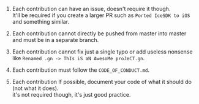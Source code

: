 1. Each contribution can have an issue, doesn't require it though. \
   It'll be required if you create a larger PR such as `Ported IceSDK to iOS` \
   and something similar.
   
2. Each contribution cannot directly be pushed from master into master and must be in a separate branch.

3. Each contribution cannot fix just a single typo or add useless nonsense like `Renamed .gn -> ThIs iS aN AwesoMe proJeCT.gn`.

4. Each contribution must follow the `CODE_OF_CONDUCT.md`.

5. Each contribution If possible, document your code of what it should do (not what it does). \
   it's not required though, it's just good practice.
 
